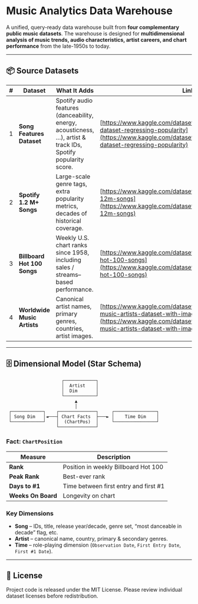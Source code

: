 # Music Analytics Data Warehouse

A unified, query-ready data warehouse built from **four complementary public music datasets**.
The warehouse is designed for **multidimensional analysis of music trends, audio characteristics, artist careers, and chart performance** from the late-1950s to today.

---

## 📦 Source Datasets

| # | Dataset                     | What It Adds                                                                                                  | Link                                                                                                                                                                                     |
| - | --------------------------- | ------------------------------------------------------------------------------------------------------------- | ---------------------------------------------------------------------------------------------------------------------------------------------------------------------------------------- |
| 1 | **Song Features Dataset**   | Spotify audio features (danceability, energy, acousticness, …), artist & track IDs, Spotify popularity score. | [https://www.kaggle.com/datasets/ayushnitb/song-features-dataset-regressing-popularity](https://www.kaggle.com/datasets/ayushnitb/song-features-dataset-regressing-popularity)           |
| 2 | **Spotify 1.2 M+ Songs**    | Large-scale genre tags, extra popularity metrics, decades of historical coverage.                             | [https://www.kaggle.com/datasets/rodolfofigueroa/spotify-12m-songs](https://www.kaggle.com/datasets/rodolfofigueroa/spotify-12m-songs)                                                   |
| 3 | **Billboard Hot 100 Songs** | Weekly U.S. chart ranks since 1958, including sales / streams–based performance.                              | [https://www.kaggle.com/datasets/dhruvildave/billboard-the-hot-100-songs](https://www.kaggle.com/datasets/dhruvildave/billboard-the-hot-100-songs)                                       |
| 4 | **Worldwide Music Artists** | Canonical artist names, primary genres, countries, artist images.                                             | [https://www.kaggle.com/datasets/harshdprajapati/worldwide-music-artists-dataset-with-image](https://www.kaggle.com/datasets/harshdprajapati/worldwide-music-artists-dataset-with-image) |

---

## 🗄️ Dimensional Model (Star Schema)

```
                     ┌────────────┐
                     │  Artist    │
                     │  Dim       │
                     └────────────┘
                          ▲
                          │
 ┌────────────┐    ┌──────────────┐     ┌────────────────┐
 │ Song Dim   │◄───┤ Chart Facts  ├───► │    Time Dim    │
 └────────────┘    │  (ChartPos)  │     └────────────────┘
                   └──────────────┘
```

### Fact: `ChartPosition`

| Measure                           | Description                           |
| --------------------------------- | ------------------------------------- |
| **Rank**                          | Position in weekly Billboard Hot 100  |
| **Peak Rank**                     | Best-ever rank                        |
| **Days to #1**                    | Time between first entry and first #1 |
| **Weeks On Board**                | Longevity on chart                    |

### Key Dimensions

* **Song** – IDs, title, release year/decade, genre set, “most danceable in decade” flag, etc.
* **Artist** – canonical name, country, primary & secondary genres.
* **Time** – role-playing dimension (`Observation Date`, `First Entry Date`, `First #1 Date`).

---

## 📜 License

Project code is released under the MIT License.
Please review individual dataset licenses before redistribution.
